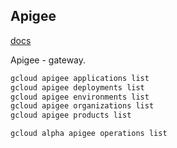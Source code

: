 Apigee
-

[docs](https://cloud.google.com/apigee/docs)

Apigee - gateway.

````sh
gcloud apigee applications list
gcloud apigee deployments list
gcloud apigee environments list
gcloud apigee organizations list
gcloud apigee products list

gcloud alpha apigee operations list

````
